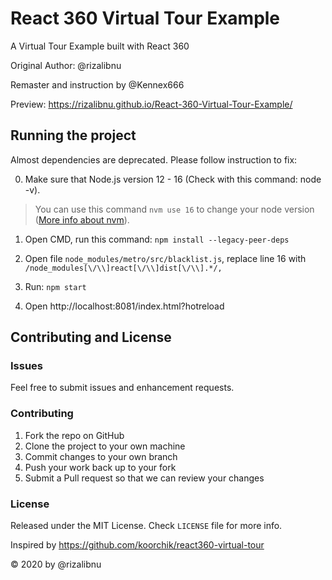 # React 360 Virtual Tour Example
A Virtual Tour Example built with React 360

Original Author: @rizalibnu

Remaster and instruction by @Kennex666

Preview: https://rizalibnu.github.io/React-360-Virtual-Tour-Example/

## Running the project

Almost dependencies are deprecated. Please follow instruction to fix:

0. Make sure that Node.js version 12 - 16 (Check with this command: node -v). 

> You can use this command `nvm use 16` to change your node version ([More info about nvm](https://github.com/nvm-sh/nvm)).

1. Open CMD, run this command: `npm install --legacy-peer-deps`

2. Open file `node_modules/metro/src/blacklist.js`, replace line 16 with `/node_modules[\/\\]react[\/\\]dist[\/\\].*/,`

3. Run: `npm start`

4. Open http://localhost:8081/index.html?hotreload


## Contributing and License

### Issues

Feel free to submit issues and enhancement requests.

### Contributing

1. Fork the repo on GitHub
2. Clone the project to your own machine
3. Commit changes to your own branch
4. Push your work back up to your fork
5. Submit a Pull request so that we can review your changes

### License

Released under the MIT License. Check `LICENSE` file for more info.

Inspired by https://github.com/koorchik/react360-virtual-tour

&copy; 2020 by @rizalibnu
